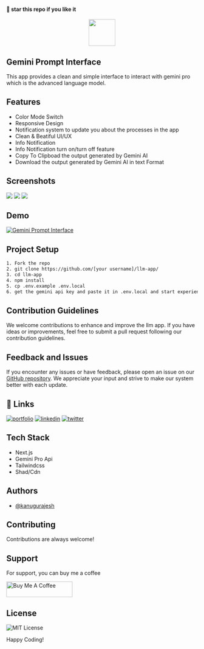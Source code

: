 #### 🌟 star this repo if you like it

<div align="center">
  <img src="https://github.com/kanugurajesh/llm-app/assets/120458029/74c20db8-add9-42a7-80df-05ba6795b19b" alt="" width=70 height=70>
</div>

## Gemini Prompt Interface
This app provides a clean and simple interface to interact with gemini pro which is the advanced language model.

## Features

- Color Mode Switch
- Responsive Design
- Notification system to update you about the processes in the app
- Clean & Beatiful UI/UX
- Info Notification
- Info Notification turn on/turn off feature
- Copy To Clipboad the output generated by Gemini AI
- Download the output generated by Gemini AI in text Format

## Screenshots

<img src="https://github.com/kanugurajesh/Gemini-Prompt-Interface/assets/77529419/34a160dd-0238-48ed-8a95-c6eec6c664eb"/>

<img src="https://github.com/kanugurajesh/Gemini-Prompt-Interface/assets/77529419/6a6d59b9-a786-428c-94b3-36332c06de36"/>

<img src="https://github.com/kanugurajesh/Gemini-Prompt-Interface/assets/77529419/a30b501d-84e8-4ea0-8582-659962ef4a13" />

## Demo

[![Gemini Prompt Interface](https://img.youtube.com/vi/PsE5QfBSvQ4/0.jpg)](https://www.youtube.com/watch?v=PsE5QfBSvQ4)

## Project Setup

```bash
1. Fork the repo
2. git clone https://github.com/[your username]/llm-app/
3. cd llm-app
4. npm install
5. cp .env.example .env.local
6. get the gemini api key and paste it in .env.local and start experiencing the app
```

## Contribution Guidelines

We welcome contributions to enhance and improve the llm app. If you have ideas or improvements, feel free to submit a pull request following our contribution guidelines.

## Feedback and Issues

If you encounter any issues or have feedback, please open an issue on our [GitHub repository](https://github.com/kanugurajesh/Movie-Recommendation-System/issues). We appreciate your input and strive to make our system better with each update.

## 🔗 Links
[![portfolio](https://img.shields.io/badge/my_portfolio-000?style=for-the-badge&logo=ko-fi&logoColor=white)](https://rajeshportfolio.me/)
[![linkedin](https://img.shields.io/badge/linkedin-0A66C2?style=for-the-badge&logo=linkedin&logoColor=white)](https://www.linkedin.com/in/rajesh-kanugu-aba8a3254/)
[![twitter](https://img.shields.io/badge/twitter-1DA1F2?style=for-the-badge&logo=twitter&logoColor=white)](https://twitter.com/exploringengin1)

## Tech Stack

- Next.js
- Gemini Pro Api
- Tailwindcss
- Shad/Cdn

## Authors

- [@kanugurajesh](https://www.github.com/kanugurajesh)

## Contributing

Contributions are always welcome!

## Support

For support, you can buy me a coffee

<a href="https://www.buymeacoffee.com/kanugurajen" target="_blank"><img src="https://cdn.buymeacoffee.com/buttons/default-orange.png" alt="Buy Me A Coffee" height="41" width="174"></a>

## License
![MIT License](https://img.shields.io/badge/License-MIT-green.svg)

Happy Coding!

